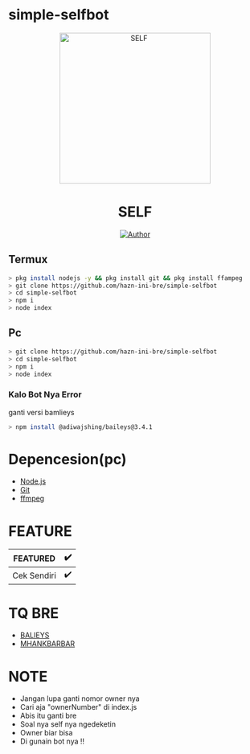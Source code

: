 # simple-selfbot

<div align="center">
<img src="https://i.postimg.cc/bwm8Q9L8/images-2.jpg" alt="SELF" width="300" />

# SELF

>
>
>
</div>
<p align="center">
  <a href="https://github.com/hazn-ini-bre"><img title="Author" src="https://img.shields.io/badge/Author-Hazn-red.svg?style=for-the-badge&logo=github" /></a>
</p>

## Termux 
```bash
> pkg install nodejs -y && pkg install git && pkg install ffampeg
> git clone https://github.com/hazn-ini-bre/simple-selfbot
> cd simple-selfbot
> npm i 
> node index
```
## Pc 
```bash
> git clone https://github.com/hazn-ini-bre/simple-selfbot
> cd simple-selfbot
> npm i
> node index
```
### Kalo Bot Nya Error
ganti versi bamlieys 
```bash
> npm install @adiwajshing/baileys@3.4.1
```

# Depencesion(pc)
* [Node.js](https://nodejs.org/en/)
* [Git](https://git-scm.com/downloads)
* [ffmpeg](https://github.com/BtbN/FFmpeg-Builds/releases/download/autobuild-2020-12-08-13-03/ffmpeg-n4.3.1-26-gca55240b8c-win64-gpl-4.3.zip)

# FEATURE
|FEATURED|✔️|
|------|----|
|Cek Sendiri|✔️|

# TQ BRE
* [BALIEYS](https://github.com/adiwajshing/Baileys)
* [MHANKBARBAR](https://github.com/MhankBarBar)

# NOTE 
* Jangan lupa ganti nomor owner nya 
* Cari aja "ownerNumber" di index.js
* Abis itu ganti bre
* Soal nya self nya ngedeketin 
* Owner biar bisa 
* Di gunain bot nya !!
